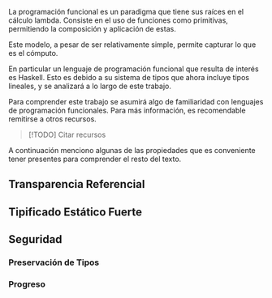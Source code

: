 La programación funcional es un paradigma que tiene sus raíces en el cálculo lambda. Consiste en el uso de funciones como primitivas, permitiendo la composición y aplicación de estas.

Este modelo, a pesar de ser relativamente simple, permite capturar lo que es el cómputo.

En particular un lenguaje de programación funcional que resulta de interés es Haskell. Esto es debido a su sistema de tipos que ahora incluye tipos lineales, y se analizará a lo largo de este trabajo.

Para comprender este trabajo se asumirá algo de familiaridad con lenguajes de programación funcionales. Para más información, es recomendable remitirse a otros recursos.

> [!TODO]
> Citar recursos

A continuación menciono algunas de las propiedades que es conveniente tener presentes para comprender el resto del texto.

## Transparencia Referencial

## Tipificado Estático Fuerte

## Seguridad

### Preservación de Tipos

### Progreso
